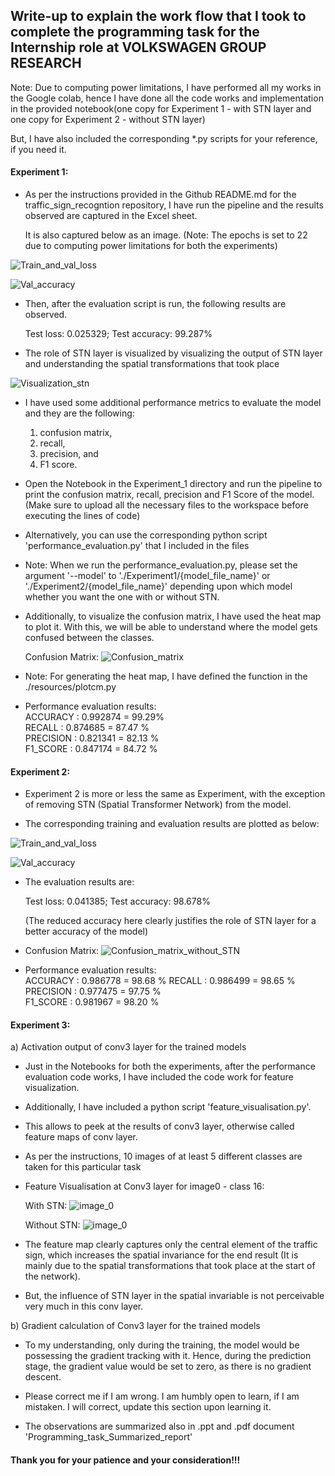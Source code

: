 ## Write-up to explain the work flow that I took to complete the programming task for the Internship role at VOLKSWAGEN GROUP RESEARCH

Note: Due to computing power limitations, I have performed all my works in the Google colab, hence I have done all the code works and implementation in the provided notebook(one copy for Experiment 1 - with STN layer and one copy for Experiment 2 - without STN layer)

But, I have also included the corresponding *.py scripts for your reference, if you need it.

#### Experiment 1:
- As per the instructions provided in the Github README.md for the traffic_sign_recogntion repository, I have run the pipeline and the results observed are captured in the Excel sheet.

    It is also captured below as an image.
    (Note: The epochs is set to 22 due to computing power limitations for both the experiments)

![Train_and_val_loss](https://user-images.githubusercontent.com/22639337/107316988-13862b80-6a9a-11eb-9267-ce5906806f09.png)

![Val_accuracy](https://user-images.githubusercontent.com/22639337/107317016-20a31a80-6a9a-11eb-8bdf-468083b9db87.png)

- Then, after the evaluation script is run, the following results are observed.

    Test loss: 0.025329;	Test accuracy: 99.287%
    
- The role of STN layer is visualized by visualizing the output of STN layer and understanding the spatial transformations that took place

![Visualization_stn](https://user-images.githubusercontent.com/22639337/107286707-3cd69580-6a61-11eb-98e8-9a669bfd9b47.png)


- I have used some additional performance metrics to evaluate the model and they are the following:

    1) confusion matrix, 
    2) recall, 
    3) precision, and 
    4) F1 score.

- Open the Notebook in the Experiment_1 directory and run the pipeline to print the confusion matrix, recall, precision and F1 Score of the model. (Make sure to upload all the necessary files to the workspace before executing the lines of code)
- Alternatively, you can use the corresponding python script 'performance_evaluation.py' that I included in the files

- Note: When we run the performance_evaluation.py, please set the argument '--model' to './Experiment1/{model_file_name}' or './Experiment2/{model_file_name}' depending upon which model whether you want the one with or without STN.

- Additionally, to visualize the confusion matrix, I have used the heat map to plot it. With this, we will be able to understand where the model gets confused 
between the classes.
    
    Confusion Matrix:
![Confusion_matrix](https://user-images.githubusercontent.com/22639337/107317117-4fb98c00-6a9a-11eb-80e4-ce7adc9d64ef.png)

- Note: For generating the heat map, I have defined the function in the ./resources/plotcm.py

- Performance evaluation results:   
ACCURACY : 0.992874 = 99.29%  
RECALL :     0.874685 = 87.47 %  
PRECISION : 0.821341 = 82.13 %  
F1_SCORE : 0.847174 = 84.72 %  

#### Experiment 2:
- Experiment 2 is more or less the same as Experiment, with the exception of removing STN (Spatial Transformer Network) from the model.

- The corresponding training and evaluation results are plotted as below:

![Train_and_val_loss](https://user-images.githubusercontent.com/22639337/107378032-dea2c480-6aeb-11eb-9941-7a8eefa8d4fc.png)

![Val_accuracy](https://user-images.githubusercontent.com/22639337/107378062-e5313c00-6aeb-11eb-8c92-08ea38b4c7e0.png)

- The evaluation results are:

    Test loss: 0.041385;	Test accuracy: 98.678%
    
    (The reduced accuracy here clearly justifies the role of STN layer for a better accuracy of the model)
    
- Confusion Matrix:
![Confusion_matrix_without_STN](https://user-images.githubusercontent.com/22639337/107287649-870c4680-6a62-11eb-842a-ace045429d06.png)
    
- Performance evaluation results:  
ACCURACY : 0.986778 = 98.68 %
RECALL : 0.986499 = 98.65 %  
PRECISION : 0.977475 = 97.75 %  
F1_SCORE : 0.981967 = 98.20 %
    
#### Experiment 3:
a) Activation output of conv3 layer for the trained models
- Just in the Notebooks for both the experiments, after the performance evaluation code works, I have included the code work for feature visualization.
- Additionally, I have included a python script 'feature_visualisation.py'.
- This allows to peek at the results of conv3 layer, otherwise called feature maps of conv layer.
- As per the instructions, 10 images of at least 5 different classes are taken for this particular task

- Feature Visualisation at Conv3 layer for image0 - class 16:

    With STN:
![image_0](https://user-images.githubusercontent.com/22639337/107318165-6e208700-6a9c-11eb-8574-e6d001a93e59.png)

    Without STN:
![image_0](https://user-images.githubusercontent.com/22639337/107287974-0437bb80-6a63-11eb-96be-670496a1d935.png)

- The feature map clearly captures only the central element of the traffic sign, which increases the spatial invariance for the end result 
(It is mainly due to the spatial transformations that took place at the start of the network).

- But, the influence of STN layer in the spatial invariable is not perceivable very much in this conv layer.

b) Gradient calculation of Conv3 layer for the trained models
- To my understanding, only during the training, the model would be possessing the gradient tracking with it. Hence, during the prediction stage, the gradient value would be set to zero, as there is no gradient descent.
- Please correct me if I am wrong. I am humbly open to learn, if I am mistaken. I will correct, update this section upon learning it. 

- The observations are summarized also in .ppt and .pdf document 'Programming_task_Summarized_report'

#### Thank you for your patience and your consideration!!!